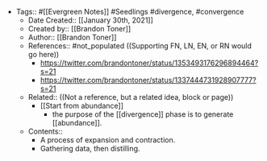 - Tags:: #[[Evergreen Notes]] #Seedlings #divergence, #convergence
    - Date Created:: [[January 30th, 2021]]
    - Created by:: [[Brandon Toner]]
    - Author:: [[Brandon Toner]]
    - References:: #not_populated ((Supporting FN, LN, EN, or RN would go here))
        - https://twitter.com/brandontoner/status/1353493176296894464?s=21
        - https://twitter.com/brandontoner/status/1337444731928907777?s=21
    - Related:: ((Not a reference, but a related idea, block or page))
        - [[Start from abundance]]
            - the purpose of the [[divergence]] phase is to generate [[abundance]].
    - Contents::
        - A process of expansion and contraction.
        - Gathering data, then distilling.
